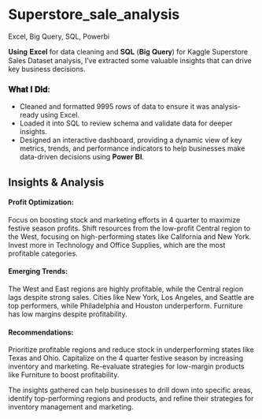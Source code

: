 # Superstore_sale_analysis
Excel, Big Query, SQL, Powerbi

𝐔𝐬𝐢𝐧𝐠 𝐄𝐱𝐜𝐞𝐥 for data cleaning and 𝐒𝐐𝐋 (𝐁𝐢𝐠 𝐐𝐮𝐞𝐫𝐲) for Kaggle Superstore Sales Dataset analysis, I’ve extracted some valuable insights that can drive key business decisions.

### 𝐖𝐡𝐚𝐭 𝐈 𝐃𝐢𝐝:
- Cleaned and formatted 9995 rows of data to ensure it was analysis-ready using Excel.
- Loaded it into SQL to review schema and validate data for deeper insights.
- Designed an interactive dashboard, providing a dynamic view of key metrics, trends, and performance indicators to help businesses make data-driven decisions using 𝐏𝐨𝐰𝐞𝐫 𝐁𝐈.

## Insights & Analysis

#### Profit Optimization:
Focus on boosting stock and marketing efforts in 4 quarter to maximize festive season profits.
Shift resources from the low-profit Central region to the West, focusing on high-performing states like California and New York.
Invest more in Technology and Office Supplies, which are the most profitable categories.

#### Emerging Trends:
The West and East regions are highly profitable, while the Central region lags despite strong sales.
Cities like New York, Los Angeles, and Seattle are top performers, while Philadelphia and Houston underperform.
Furniture has low margins despite profitability.

#### Recommendations:
Prioritize profitable regions and reduce stock in underperforming states like Texas and Ohio.
Capitalize on the 4 quarter festive season by increasing inventory and marketing.
Re-evaluate strategies for low-margin products like Furniture to boost profitability.

The insights gathered can help businesses to drill down into specific areas, identify top-performing regions and products, and refine their strategies for inventory management and marketing. 


